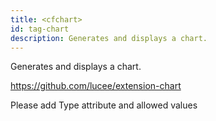 ```yaml
---
title: <cfchart>
id: tag-chart
description: Generates and displays a chart.
---
```


Generates and displays a chart.

<https://github.com/lucee/extension-chart>

Please add Type attribute and allowed values
